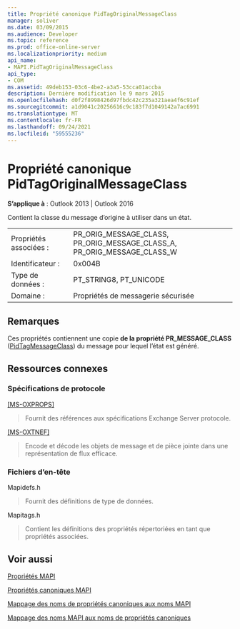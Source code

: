 ```yaml
---
title: Propriété canonique PidTagOriginalMessageClass
manager: soliver
ms.date: 03/09/2015
ms.audience: Developer
ms.topic: reference
ms.prod: office-online-server
ms.localizationpriority: medium
api_name:
- MAPI.PidTagOriginalMessageClass
api_type:
- COM
ms.assetid: 49deb153-03c6-4be2-a3a5-53cca01accba
description: Dernière modification le 9 mars 2015
ms.openlocfilehash: d0f2f8998426d97fbdc42c235a321aea4f6c91ef
ms.sourcegitcommit: a1d9041c20256616c9c183f7d1049142a7ac6991
ms.translationtype: MT
ms.contentlocale: fr-FR
ms.lasthandoff: 09/24/2021
ms.locfileid: "59555236"
---
```

# <a name="pidtagoriginalmessageclass-canonical-property"></a>Propriété canonique PidTagOriginalMessageClass

  
  
**S’applique à** : Outlook 2013 | Outlook 2016 
  
Contient la classe du message d’origine à utiliser dans un état.
  
|||
|:-----|:-----|
|Propriétés associées :  <br/> |PR_ORIG_MESSAGE_CLASS, PR_ORIG_MESSAGE_CLASS_A, PR_ORIG_MESSAGE_CLASS_W  <br/> |
|Identificateur :  <br/> |0x004B  <br/> |
|Type de données :  <br/> |PT_STRING8, PT_UNICODE  <br/> |
|Domaine :  <br/> |Propriétés de messagerie sécurisée  <br/> |
   
## <a name="remarks"></a>Remarques

Ces propriétés contiennent une copie **de la propriété PR_MESSAGE_CLASS** ([PidTagMessageClass](pidtagmessageclass-canonical-property.md)) du message pour lequel l’état est généré.
  
## <a name="related-resources"></a>Ressources connexes

### <a name="protocol-specifications"></a>Spécifications de protocole

[[MS-OXPROPS]](https://msdn.microsoft.com/library/f6ab1613-aefe-447d-a49c-18217230b148%28Office.15%29.aspx)
  
> Fournit des références aux spécifications Exchange Server protocole.
    
[[MS-OXTNEF]](https://msdn.microsoft.com/library/1f0544d7-30b7-4194-b58f-adc82f3763bb%28Office.15%29.aspx)
  
> Encode et décode les objets de message et de pièce jointe dans une représentation de flux efficace.
    
### <a name="header-files"></a>Fichiers d’en-tête

Mapidefs.h
  
> Fournit des définitions de type de données.
    
Mapitags.h
  
> Contient les définitions des propriétés répertoriées en tant que propriétés associées.
    
## <a name="see-also"></a>Voir aussi



[Propriétés MAPI](mapi-properties.md)
  
[Propriétés canoniques MAPI](mapi-canonical-properties.md)
  
[Mappage des noms de propriétés canoniques aux noms MAPI](mapping-canonical-property-names-to-mapi-names.md)
  
[Mappage des noms MAPI aux noms de propriétés canoniques](mapping-mapi-names-to-canonical-property-names.md)

